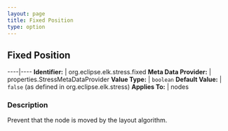 ```yaml
---
layout: page
title: Fixed Position
type: option
---
```

## Fixed Position

----|----
**Identifier:** | org.eclipse.elk.stress.fixed
**Meta Data Provider:** | properties.StressMetaDataProvider
**Value Type:** | `boolean`
**Default Value:** | `false` (as defined in org.eclipse.elk.stress)
**Applies To:** | nodes

### Description

Prevent that the node is moved by the layout algorithm.
